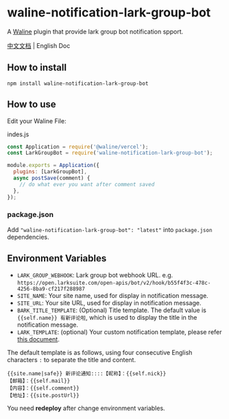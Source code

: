 # waline-notification-lark-group-bot

A [Waline](https://waline.js.org/) plugin that provide lark group bot notification spport.

[中文文档](./README_CN.md) | English Doc

## How to install
```shell
npm install waline-notification-lark-group-bot
```

## How to use
Edit your Waline File:

indes.js
```js
const Application = require('@waline/vercel');
const LarkGroupBot = require('waline-notification-lark-group-bot');

module.exports = Application({
  plugins: [LarkGroupBot],
  async postSave(comment) {
    // do what ever you want after comment saved
  },
});
```

### package.json
Add `"waline-notification-lark-group-bot": "latest"` into `package.json` dependencies.


## Environment Variables
- `LARK_GROUP_WEBHOOK`: Lark group bot webhook URL. e.g. `https://open.larksuite.com/open-apis/bot/v2/hook/b55f4f3c-478c-4256-8ba9-cf217f288987`
- `SITE_NAME`: Your site name, used for display in notification message.
- `SITE_URL`: Your site URL, used for display in notification message.
- `BARK_TITLE_TEMPLATE`: (Optional) Title template. The default value is `{{self.name}} 有新评论啦`, which is used to display the title in the notification message.
- `LARK_TEMPLATE`: (optional) Your custom notification template, please refer [this document](https://waline.js.org/en/guide/features/notification.html#notification-template).

The default template is as follows, using four consecutive English characters `:` to separate the title and content.
```
{{site.name|safe}} 新评论通知::::【昵称】：{{self.nick}}
【邮箱】：{{self.mail}}
【内容】：{{self.comment}}
【地址】：{{site.postUrl}}
```

You need **redeploy** after change environment variables.